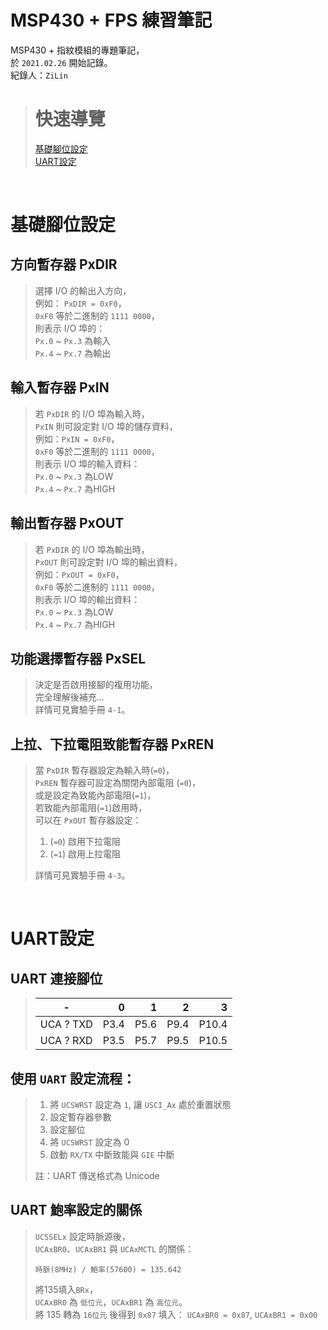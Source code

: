 # MSP430 + FPS 練習筆記  

MSP430 + 指紋模組的專題筆記，  
於 `2021.02.26` 開始記錄。  
紀錄人：`ZiLin`  

> # 快速導覽
> [基礎腳位設定](https://github.com/as2648as/MSP430-and-FPS#基礎腳位設定)  
> [UART設定](https://github.com/as2648as/MSP430-and-FPS#UART設定)  
> 

<br>

# 基礎腳位設定  
## 方向暫存器 PxDIR  
> 選擇 I/O 的輸出入方向，  
> 例如： `PxDIR = 0xF0`，  
> `0xF0` 等於二進制的 `1111 0000`，  
> 則表示 I/O 埠的：  
> `Px.0` ~ `Px.3` 為輸入  
> `Px.4` ~ `Px.7` 為輸出  

## 輸入暫存器 PxIN  
> 若 `PxDIR` 的 I/O 埠為輸入時，  
> `PxIN` 則可設定對 I/O 埠的儲存資料，  
> 例如：`PxIN = 0xF0`，  
> `0xF0` 等於二進制的 `1111 0000`，  
> 則表示 I/O 埠的輸入資料：  
> `Px.0` ~ `Px.3` 為LOW  
> `Px.4` ~ `Px.7` 為HIGH  

## 輸出暫存器 PxOUT  
> 若 `PxDIR` 的 I/O 埠為輸出時，  
> `PxOUT` 則可設定對 I/O 埠的輸出資料，  
> 例如：`PxOUT = 0xF0`，  
> `0xF0` 等於二進制的 `1111 0000`，  
> 則表示 I/O 埠的輸出資料：  
> `Px.0` ~ `Px.3` 為LOW  
> `Px.4` ~ `Px.7` 為HIGH  

## 功能選擇暫存器 PxSEL
> 決定是否啟用接腳的複用功能，  
> 完全理解後補充...  
> 詳情可見實驗手冊 `4-1`。  

## 上拉、下拉電阻致能暫存器 PxREN
> 當 `PxDIR` 暫存器設定為輸入時(`=0`)，  
> `PxREN` 暫存器可設定為關閉內部電阻 (`=0`)，  
> 或是設定為致能內部電阻(`=1`)，  
> 若致能內部電阻(`=1`)啟用時，  
> 可以在 `PxOUT` 暫存器設定：  
>    1. (`=0`) 啟用下拉電阻  
>    2. (`=1`) 啟用上拉電阻  
>
> 詳情可見實驗手冊 `4-3`。  

<br>

# UART設定  
## UART 連接腳位  
> |     -     |    0 |    1 |    2 |     3 |  
> |:---------:| ----:| ----:| ----:| -----:|  
> | UCA ? TXD | P3.4 | P5.6 | P9.4 | P10.4 |  
> | UCA ? RXD | P3.5 | P5.7 | P9.5 | P10.5 |  

## 使用 `UART` 設定流程：  
> 1. 將 `UCSWRST` 設定為 `1`, 讓 `USCI_Ax` 處於重置狀態  
> 2. 設定暫存器參數  
> 3. 設定腳位  
> 4. 將 `UCSWRST` 設定為 0  
> 5. 啟動 `RX/TX` 中斷致能與 `GIE` 中斷  
>
> 註：UART 傳送格式為 Unicode  

## UART 鮑率設定的關係
> `UCSSELx` 設定時脈源後，  
> `UCAxBR0`、`UCAxBR1` 與 `UCAxMCTL` 的關係：  
> ```
> 時脈(8MHz) / 鮑率(57600) = 135.642  
> ```  
> 將135填入`BRx`，  
> `UCAxBR0` 為 `低位元`，`UCAxBR1` 為 `高位元`。  
> 將 135 轉為 `16位元` 後得到 `0x87` 填入：
> `UCAxBR0 = 0x87`, `UCAxBR1 = 0x00`